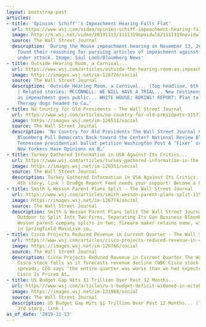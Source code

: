 ```yaml
---
layout: bootstrap-post
articles:
- title: 'Opinion: Schiff''s Impeachment Hearing Falls Flat'
  url: https://www.wsj.com/video/opinion-schiff-impeachment-hearing-falls-flat/2DC5DB92-8342-4460-A3D6-9D7FEA8F58E6.html
  image: http://m.wsj.net/video/20191113/1111319opvidwl6/1111319opvidwl6_1280x720.jpg
  source: The Wall Street Journal
  description: 'During the House impeachment hearing on November 13, 2019, Democrats
    found their reasoning for pursuing articles of impeachment against President Trump
    under attack. Image: Saul Loeb/Bloomberg News'
- title: Outside Hearing Room, a Carnival...
  url: https://www.wsj.com/articles/outside-the-hearing-room-an-impeachment-carnival-11573686493
  image: https://images.wsj.net/im-126726/social
  source: The Wall Street Journal
  description: 'Outside Hearing Room, a Carnival... (Top headline, 6th story, link
    ) Related stories: MCCONNELL: WE WILL HAVE A TRIAL... New testimony against Trump
    as impeachment goes public... WHITE HOUSE: BORING! REPORT: Plan to sacrifice Rudy...
    Therapy dogs headed to Ca…'
- title: No Country for Old Presidents - The Wall Street Journal
  url: https://www.wsj.com/articles/no-country-for-old-presidents-11573687499
  image: https://images.wsj.net/im-126511/social
  source: The Wall Street Journal
  description: 'No Country for Old Presidents The Wall Street Journal Can Michael
    Bloomberg Pull Democrats Back toward the Center? National Review Bloomberg requests
    Tennessee presidential ballot petition Washington Post A ‘Fixer’ or a ‘Bully’:
    New Yorkers Have Opinions on B…'
- title: Turkey Gathered Information in USA Against Its Critics...
  url: https://www.wsj.com/articles/turkey-gathered-information-in-the-u-s-against-its-critics-11573654247
  image: https://images.wsj.net/im-126351/social
  source: The Wall Street Journal
  description: Turkey Gathered Information in USA Against Its Critics... (Third column,
    4th story, link ) Drudge Report Feed needs your support! Become a Patron
- title: Smith & Wesson Parent Plans Split - The Wall Street Journal
  url: https://www.wsj.com/articles/smith-wesson-parent-plans-split-11573684435
  image: https://images.wsj.net/im-126774/social
  source: The Wall Street Journal
  description: Smith & Wesson Parent Plans Split The Wall Street Journal American
    Outdoor to Split Into Two Firms, Separating Its Gun Business Bloomberg Smith &
    Wesson parent company splits in two; firearm maker retains name, will be headquartered
    in Springfield MassLive.co…
- title: Cisco Projects Reduced Revenue in Current Quarter - The Wall Street Journal
  url: https://www.wsj.com/articles/cisco-projects-reduced-revenue-in-current-quarter-11573683289
  image: https://images.wsj.net/im-126766/social
  source: The Wall Street Journal
  description: Cisco Projects Reduced Revenue in Current Quarter The Wall Street Journal
    Cisco stock falls as it forecasts revenue decline CNBC Cisco stock falls as slowdown
    spreads, CEO says ‘the entire quarter was worse than we had expected’ MarketWatch
    Cisco Is Priced At…
- title: US Budget Gap Hits $1 Trillion Over Past 12 Months...
  url: https://www.wsj.com/articles/u-s-budget-deficit-widened-in-october-11573671728
  image: https://images.wsj.net/im-121968/social
  source: The Wall Street Journal
  description: US Budget Gap Hits $1 Trillion Over Past 12 Months... (Third column,
    3rd story, link )
as_of_date: '2019-11-13'
---
```



